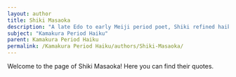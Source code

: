 ```yaml
---
layout: author
title: Shiki Masaoka
description: "A late Edo to early Meiji period poet, Shiki refined haiku and introduced new perspectives on nature in his works. He emphasized the importance of observing nature in real time."
subject: "Kamakura Period Haiku"
parent: Kamakura Period Haiku
permalink: /Kamakura Period Haiku/authors/Shiki-Masaoka/
---
```


Welcome to the page of Shiki Masaoka! Here you can find their quotes.
